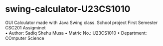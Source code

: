 # swing-calculator-U23CS1010
GUI Calculator made with Java Swing class. School project
First Semester CSC201 Assigminet 	
•   Author: Sadiq Shehu Musa
•   Matric No.: U23CS1010
•   Department: COmputer Science

